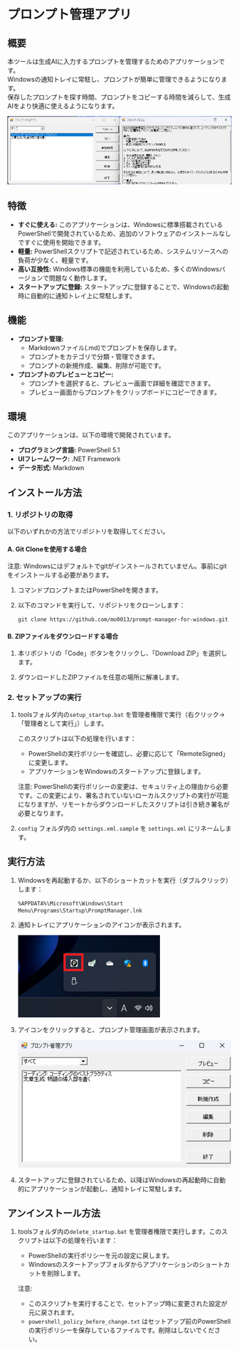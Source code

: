 # プロンプト管理アプリ

## 概要
本ツールは生成AIに入力するプロンプトを管理するためのアプリケーションです。<br>
Windowsの通知トレイに常駐し、プロンプトが簡単に管理できるようになります。<br>
保存したプロンプトを探す時間、プロンプトをコピーする時間を減らして、生成AIをより快適に使えるようになります。<br>

![サンプルイメージ](./img/sampleimage.png)


## 特徴
* **すぐに使える:** このアプリケーションは、Windowsに標準搭載されているPowerShellで開発されているため、追加のソフトウェアのインストールなしですぐに使用を開始できます。
* **軽量:** PowerShellスクリプトで記述されているため、システムリソースへの負荷が少なく、軽量です。
* **高い互換性:** Windows標準の機能を利用しているため、多くのWindowsバージョンで問題なく動作します。
* **スタートアップに登録:** スタートアップに登録することで、Windowsの起動時に自動的に通知トレイ上に常駐します。


## 機能
* **プロンプト管理:**
    * Markdownファイル(.md)でプロンプトを保存します。
    * プロンプトをカテゴリで分類・管理できます。
    * プロンプトの新規作成、編集、削除が可能です。
* **プロンプトのプレビューとコピー:**
    * プロンプトを選択すると、プレビュー画面で詳細を確認できます。
    * プレビュー画面からプロンプトをクリップボードにコピーできます。


## 環境
このアプリケーションは、以下の環境で開発されています。
* **プログラミング言語:** PowerShell 5.1
* **UIフレームワーク:** .NET Framework
* **データ形式:** Markdown


## インストール方法

### 1. リポジトリの取得

以下のいずれかの方法でリポジトリを取得してください。

#### A. Git Cloneを使用する場合

注意: Windowsにはデフォルトでgitがインストールされていません。事前にgitをインストールする必要があります。

1. コマンドプロンプトまたはPowerShellを開きます。

2. 以下のコマンドを実行して、リポジトリをクローンします：
   ```
   git clone https://github.com/mo0013/prompt-manager-for-windows.git
   ```


#### B. ZIPファイルをダウンロードする場合

1. 本リポジトリの「Code」ボタンをクリックし、「Download ZIP」を選択します。

2. ダウンロードしたZIPファイルを任意の場所に解凍します。

### 2. セットアップの実行

1. toolsフォルダ内の`setup_startup.bat` を管理者権限で実行（右クリック→「管理者として実行」）します。

   このスクリプトは以下の処理を行います：
   - PowerShellの実行ポリシーを確認し、必要に応じて「RemoteSigned」に変更します。
   - アプリケーションをWindowsのスタートアップに登録します。

   注意: PowerShellの実行ポリシーの変更は、セキュリティ上の理由から必要です。この変更により、署名されていないローカルスクリプトの実行が可能になりますが、リモートからダウンロードしたスクリプトは引き続き署名が必要となります。

2. `config` フォルダ内の `settings.xml.sample` を `settings.xml` にリネームします。

## 実行方法

1. Windowsを再起動するか、以下のショートカットを実行（ダブルクリック）します：
   ```
   %APPDATA%\Microsoft\Windows\Start Menu\Programs\Startup\PromptManager.lnk
   ```

2. 通知トレイにアプリケーションのアイコンが表示されます。

   ![通知トレイのアイコン](./img/taskTray.png)

3. アイコンをクリックすると、プロンプト管理画面が表示されます。

   ![プロンプト管理画面](./img/promptManager.png)

4. スタートアップに登録されているため、以降はWindowsの再起動時に自動的にアプリケーションが起動し、通知トレイに常駐します。


## アンインストール方法

1. toolsフォルダ内の`delete_startup.bat` を管理者権限で実行します。このスクリプトは以下の処理を行います：
   - PowerShellの実行ポリシーを元の設定に戻します。
   - Windowsのスタートアップフォルダからアプリケーションのショートカットを削除します。

   注意:
    - このスクリプトを実行することで、セットアップ時に変更された設定が元に戻されます。
    - `powershell_policy_before_change.txt` はセットアップ前のPowerShellの実行ポリシーを保存しているファイルです。削除はしないでください。
